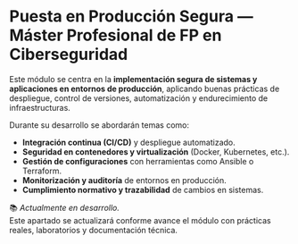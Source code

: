 # Puesta en Producción Segura — Máster Profesional de FP en Ciberseguridad

Este módulo se centra en la **implementación segura de sistemas y aplicaciones en entornos de producción**, aplicando buenas prácticas de despliegue, control de versiones, automatización y endurecimiento de infraestructuras.

Durante su desarrollo se abordarán temas como:
- **Integración continua (CI/CD)** y despliegue automatizado.  
- **Seguridad en contenedores y virtualización** (Docker, Kubernetes, etc.).  
- **Gestión de configuraciones** con herramientas como Ansible o Terraform.  
- **Monitorización y auditoría** de entornos en producción.  
- **Cumplimiento normativo y trazabilidad** de cambios en sistemas.  

📚 *Actualmente en desarrollo.*  
Este apartado se actualizará conforme avance el módulo con prácticas reales, laboratorios y documentación técnica.